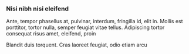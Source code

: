 ### Nisi nibh nisi eleifend

Ante, tempor phasellus at, pulvinar, interdum, fringilla id, elit in. Mollis est porttitor, tortor nulla, semper feugiat vitae tellus. Adipiscing tortor consequat risus amet, eleifend, proin

Blandit duis torquent. Cras laoreet feugiat, odio etiam arcu


